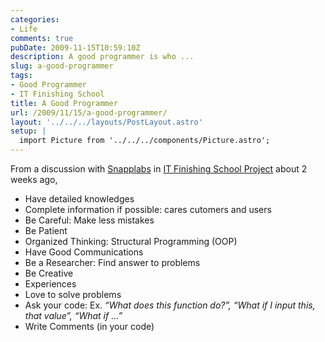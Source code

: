 ```yaml
---
categories:
- Life
comments: true
pubDate: 2009-11-15T10:59:10Z
description: A good programmer is who ...
slug: a-good-programmer
tags:
- Good Programmer
- IT Finishing School
title: A Good Programmer
url: /2009/11/15/a-good-programmer/
layout: '../../../layouts/PostLayout.astro'
setup: |
  import Picture from '../../../components/Picture.astro';
---
```


From a discussion with [Snapplabs](http://www.snapplabs.com/) in [IT Finishing School Project](http://www.doc.eng.cmu.ac.th/~fs/) about 2 weeks ago,

  * Have detailed knowledges
  * Complete information if possible: cares cutomers and users
  * Be Careful: Make less mistakes
  * Be Patient
  * Organized Thinking: Structural Programming (OOP)
  * Have Good Communications
  * Be a Researcher: Find answer to problems
  * Be Creative
  * Experiences
  * Love to solve problems
  * Ask your code: Ex. _“What does this function do?”, “What if I input this, that value”, “What if …”_
  * Write Comments (in your code)


